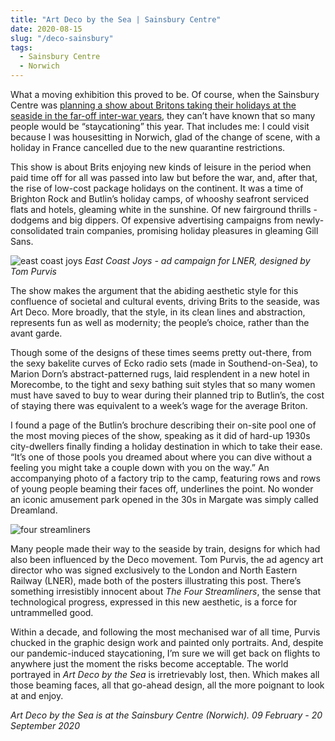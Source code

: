 ```yaml
---
title: "Art Deco by the Sea | Sainsbury Centre"
date: 2020-08-15
slug: "/deco-sainsbury"
tags:
  - Sainsbury Centre
  - Norwich
---
```


What a moving exhibition this proved to be. Of course, when the Sainsbury Centre was [planning a show about Britons taking their holidays at the seaside in the far-off inter-war years](https://sainsburycentre.ac.uk/whats-on/art-deco-by-the-sea/), they can’t have known that so many people would be “staycationing” this year. That includes me: I could visit because I was housesitting in Norwich, glad of the change of scene, with a holiday in France cancelled due to the new quarantine restrictions.

This show is about Brits enjoying new kinds of leisure in the period when paid time off for all was passed into law but before the war, and, after that, the rise of low-cost package holidays on the continent. It was a time of Brighton Rock and Butlin’s holiday camps, of whooshy seafront serviced flats and hotels, gleaming white in the sunshine. Of new fairground thrills - dodgems and big dippers. Of expensive advertising campaigns from newly-consolidated train companies, promising holiday pleasures in gleaming Gill Sans.

![east coast joys](/deco-sainsbury-1.jpg)
*East Coast Joys - ad campaign for LNER, designed by Tom Purvis*

The show makes the argument that the abiding aesthetic style for this confluence of societal and cultural events, driving Brits to the seaside, was Art Deco. More broadly, that the style, in its clean lines and abstraction, represents fun as well as modernity; the people’s choice, rather than the avant garde.

Though some of the designs of these times seems pretty out-there, from the sexy bakelite curves of Ecko radio sets (made in Southend-on-Sea), to Marion Dorn’s abstract-patterned rugs, laid resplendent in a new hotel in Morecombe, to the tight and sexy bathing suit styles that so many women must have saved to buy to wear during their planned trip to Butlin’s, the cost of staying there was equivalent to a week’s wage for the average Briton.

I found a page of the Butlin’s brochure describing their on-site pool one of the most moving pieces of the show, speaking as it did of hard-up 1930s city-dwellers finally finding a holiday destination in which to take their ease. “It’s one of those pools you dreamed about where you can dive without a feeling you might take a couple down with you on the way.” An accompanying photo of a factory trip to the camp, featuring rows and rows of young people beaming their faces off, underlines the point. No wonder an iconic amusement park opened in the 30s in Margate was simply called Dreamland.

![four streamliners](/deco-sainsbury-2.jpg)

Many people made their way to the seaside by train, designs for which had also been influenced by the Deco movement. Tom Purvis, the ad agency art director who was signed exclusively to the London and North Eastern Railway (LNER), made both of the posters illustrating this post. There’s something irresistibly innocent about *The Four Streamliners*, the sense that technological progress, expressed in this new aesthetic, is a force for untrammelled good.

Within a decade, and following the most mechanised war of all time, Purvis chucked in the graphic design work and painted only portraits. And, despite our pandemic-induced staycationing, I’m sure we will get back on flights to anywhere just the moment the risks become acceptable. The world portrayed in *Art Deco by the Sea* is irretrievably lost, then. Which makes all those beaming faces, all that go-ahead design, all the more poignant to look at and enjoy.

*Art Deco by the Sea is at the Sainsbury Centre (Norwich). 09 February - 20 September 2020*
